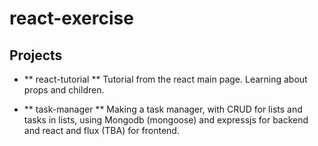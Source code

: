 # react-exercise
## Projects
- ** react-tutorial **
Tutorial from the react main page. Learning about props and children.

- ** task-manager **
Making a task manager, with CRUD for lists and tasks in lists,
using Mongodb (mongoose) and expressjs for backend and react and flux (TBA) for frontend.